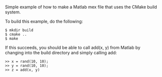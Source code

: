 Simple example of how to make a Matlab mex file that uses the CMake build
system.

To build this example, do the following:

    $ mkdir build
    $ cmake ..
    $ make

If this succeeds, you should be able to call add(x, y) from Matlab by changing
into the build directory and simply calling add:

    >> x = rand(10, 10);
    >> y = rand(10, 10);
    >> z = add(x, y)

